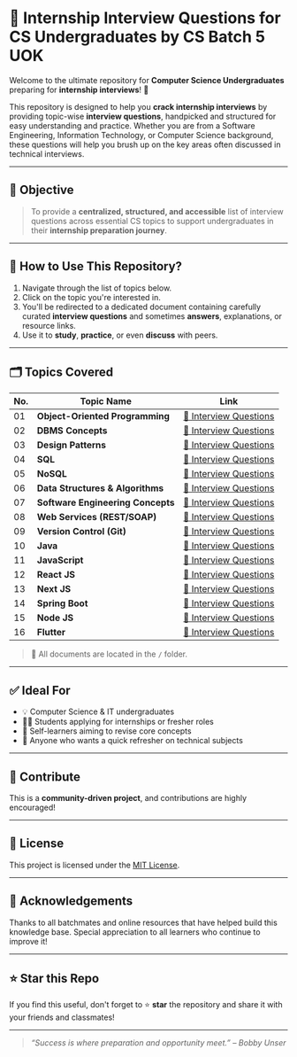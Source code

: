 # 💼 Internship Interview Questions for CS Undergraduates by CS Batch 5 UOK

Welcome to the ultimate repository for **Computer Science Undergraduates** preparing for **internship interviews**! 🎯

This repository is designed to help you **crack internship interviews** by providing topic-wise **interview questions**, handpicked and structured for easy understanding and practice. Whether you are from a Software Engineering, Information Technology, or Computer Science background, these questions will help you brush up on the key areas often discussed in technical interviews.

---

## 📌 Objective

> To provide a **centralized, structured, and accessible** list of interview questions across essential CS topics to support undergraduates in their **internship preparation journey**.

---

## 🧠 How to Use This Repository?

1. Navigate through the list of topics below.
2. Click on the topic you're interested in.
3. You'll be redirected to a dedicated document containing carefully curated **interview questions** and sometimes **answers**, explanations, or resource links.
4. Use it to **study**, **practice**, or even **discuss** with peers.

---

## 🗂️ Topics Covered

| No. | Topic Name | Link |
|-----|------------|------|
| 01 | **Object-Oriented Programming** | [🔗 Interview Questions](docs/OOP.md) |
| 02 | **DBMS Concepts** | [🔗 Interview Questions](docs/DBMS.md) |
| 03 | **Design Patterns** | [🔗 Interview Questions](docs/Design_Patterns.md) |
| 04 | **SQL** | [🔗 Interview Questions](docs/SQL.md) |
| 05 | **NoSQL** | [🔗 Interview Questions](docs/NoSQL.md) |
| 06 | **Data Structures & Algorithms** | [🔗 Interview Questions](docs/DSA.md) |
| 07 | **Software Engineering Concepts** | [🔗 Interview Questions](docs/Software_Engineering.md) |
| 08 | **Web Services (REST/SOAP)** | [🔗 Interview Questions](docs/Web_Services.md) |
| 09 | **Version Control (Git)** | [🔗 Interview Questions](docs/Git.md) |
| 10 | **Java** | [🔗 Interview Questions](docs/Java.md) |
| 11 | **JavaScript** | [🔗 Interview Questions](docs/JavaScript.md) |
| 12 | **React JS** | [🔗 Interview Questions](docs/ReactJS.md) |
| 13 | **Next JS** | [🔗 Interview Questions](https://docs.google.com/document/d/1ZY6ojDVDgeN0JtIdHkfXYl32gawnQnmD7-4I66eosKg/edit?usp=drive_link) |
| 14 | **Spring Boot** | [🔗 Interview Questions](docs/SpringBoot.md) |
| 15 | **Node JS** | [🔗 Interview Questions](docs/NodeJS.md) |
| 16 | **Flutter** | [🔗 Interview Questions](docs/Flutter.md) |

> 📁 All documents are located in the `/` folder.

---

## ✅ Ideal For

- 💡 Computer Science & IT undergraduates
- 🧑‍💻 Students applying for internships or fresher roles
- 🚀 Self-learners aiming to revise core concepts
- 🧠 Anyone who wants a quick refresher on technical subjects

---

## 🚀 Contribute

This is a **community-driven project**, and contributions are highly encouraged!

---

## 📄 License

This project is licensed under the [MIT License](LICENSE).

---

## 🙌 Acknowledgements

Thanks to all batchmates and online resources that have helped build this knowledge base. Special appreciation to all learners who continue to improve it!

---

## ⭐ Star this Repo

If you find this useful, don't forget to ⭐ **star** the repository and share it with your friends and classmates!

---

> _“Success is where preparation and opportunity meet.” – Bobby Unser_

